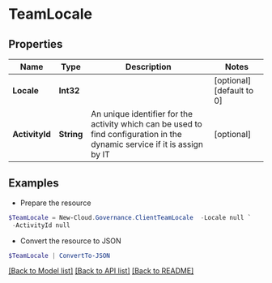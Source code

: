 # TeamLocale
## Properties

Name | Type | Description | Notes
------------ | ------------- | ------------- | -------------
**Locale** | **Int32** |  | [optional] [default to 0]
**ActivityId** | **String** | An unique identifier for the activity which can be used to find configuration in the dynamic service if it is assign by IT | [optional] 

## Examples

- Prepare the resource
```powershell
$TeamLocale = New-Cloud.Governance.ClientTeamLocale  -Locale null `
 -ActivityId null
```

- Convert the resource to JSON
```powershell
$TeamLocale | ConvertTo-JSON
```

[[Back to Model list]](../README.md#documentation-for-models) [[Back to API list]](../README.md#documentation-for-api-endpoints) [[Back to README]](../README.md)

